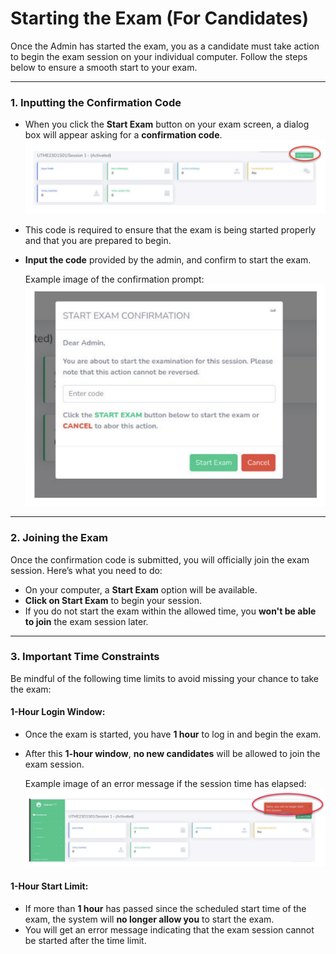 # Starting the Exam (For Candidates)

Once the Admin has started the exam, you as a candidate must take action to begin the exam session on your individual computer. Follow the steps below to ensure a smooth start to your exam.

---

### 1. **Inputting the Confirmation Code**

- When you click the **Start Exam** button on your exam screen, a dialog box will appear asking for a **confirmation code**.
    ![Image Showing Start Exam](/img/image-showing-start-exam-button.png)
- This code is required to ensure that the exam is being started properly and that you are prepared to begin.
- **Input the code** provided by the admin, and confirm to start the exam.
  
   Example image of the confirmation prompt:  
   ![Start Exam Confirmation](/img/start-exam-confirmation.png)

---

### 2. **Joining the Exam**

Once the confirmation code is submitted, you will officially join the exam session. Here’s what you need to do:

- On your computer, a **Start Exam** option will be available.
- **Click on Start Exam** to begin your session.
- If you do not start the exam within the allowed time, you **won't be able to join** the exam session later.

---

### 3. **Important Time Constraints**

Be mindful of the following time limits to avoid missing your chance to take the exam:

#### 1-Hour Login Window:

- Once the exam is started, you have **1 hour** to log in and begin the exam.
- After this **1-hour window**, **no new candidates** will be allowed to join the exam session.
  
   Example image of an error message if the session time has elapsed:  
   ![Cannot Start Session Error](/img/cannot-start-session-after-time-elapsed.png)

#### 1-Hour Start Limit:

- If more than **1 hour** has passed since the scheduled start time of the exam, the system will **no longer allow you** to start the exam.
- You will get an error message indicating that the exam session cannot be started after the time limit.

